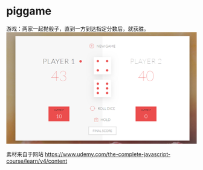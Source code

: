 # piggame

游戏：两家一起抛骰子，直到一方到达指定分数后，就获胜。<br>
<img src="/image/pic1.png" width="900px" />

素材来自于网站
https://www.udemy.com/the-complete-javascript-course/learn/v4/content
